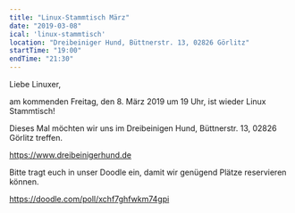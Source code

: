 ```yaml
---
title: "Linux-Stammtisch März"
date: "2019-03-08"
ical: 'linux-stammtisch'
location: "Dreibeiniger Hund, Büttnerstr. 13, 02826 Görlitz"
startTime: "19:00"
endTime: "21:30"
---
```


Liebe Linuxer,

am kommenden Freitag, den 8. März 2019 um 19 Uhr, ist wieder Linux Stammtisch!

Dieses Mal möchten wir uns im Dreibeinigen Hund, Büttnerstr. 13, 02826 Görlitz treffen.

https://www.dreibeinigerhund.de

Bitte tragt euch in unser Doodle ein, damit wir genügend Plätze reservieren können.

https://doodle.com/poll/xchf7ghfwkm74gpi